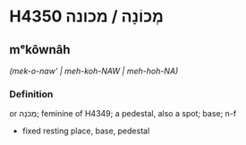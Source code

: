 # H4350 מְכוֹנָה / מכונה

## mᵉkôwnâh

_(mek-o-naw' | meh-koh-NAW | meh-hoh-NA)_

### Definition

or מְכֹנָה; feminine of H4349; a pedestal, also a spot; base; n-f

- fixed resting place, base, pedestal
